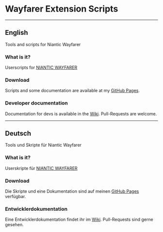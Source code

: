 # Wayfarer Extension Scripts
---
## English
Tools and scripts for Niantic Wayfarer

### What is it?
Userscripts for [NIANTIC WAYFARER](https://wayfarer.nianticlabs.com/)

### Download 
Scripts and some documentation are available at my [GitHub Pages](https://altertobi.github.io/Wayfarer-Extension-Scripts/).

### Developer documentation
Documentation for devs is available in the [Wiki](https://github.com/AlterTobi/Wayfarer-Extension-Scripts/wiki/WFES-Base).
Pull-Requests are welcome.

---

## Deutsch
Tools und Skripte für Niantic Wayfarer

### What is it?
Userskripte für [NIANTIC WAYFARER](https://wayfarer.nianticlabs.com/)

### Download 
Die Skripte und eine Dokumentation sind auf meinen [GitHub Pages](https://altertobi.github.io/Wayfarer-Extension-Scripts/) verfügbar.

### Entwicklerdokumentation
Eine Entwicklerdokumentation findet ihr im [Wiki](https://github.com/AlterTobi/Wayfarer-Extension-Scripts/wiki/WFES-Base).
Pull-Requests sind gerne gesehen.
